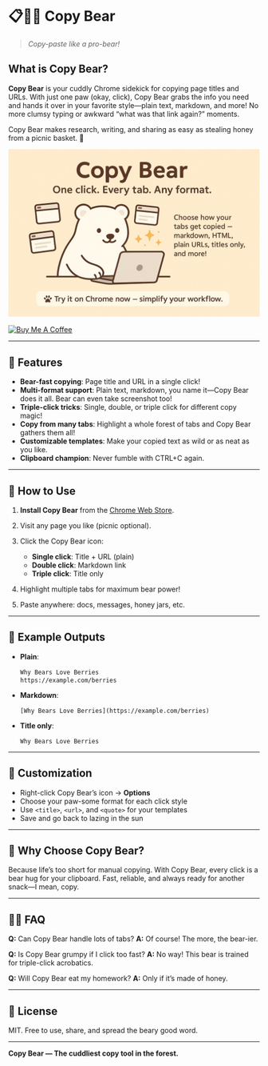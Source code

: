 # 📋🐻‍❄️ Copy Bear

> _Copy-paste like a pro-bear!_

## What is Copy Bear?

**Copy Bear** is your cuddly Chrome sidekick for copying page titles and URLs. With just one paw (okay, click), Copy Bear grabs the info you need and hands it over in your favorite style—plain text, markdown, and more! No more clumsy typing or awkward “what was that link again?” moments.

Copy Bear makes research, writing, and sharing as easy as stealing honey from a picnic basket. 🍯

![](./docs/poster.jpeg)

<a href="https://buymeacoffee.com/riiiiiiiiiina" target="_blank"><img src="https://cdn.buymeacoffee.com/buttons/v2/default-blue.png" alt="Buy Me A Coffee" style="height: 60px !important;width: 217px !important;" ></a>

---

## 🐾 Features

- **Bear-fast copying**: Page title and URL in a single click!
- **Multi-format support**: Plain text, markdown, you name it—Copy Bear does it all. Bear can even take screenshot too!
- **Triple-click tricks**: Single, double, or triple click for different copy magic!
- **Copy from many tabs**: Highlight a whole forest of tabs and Copy Bear gathers them all!
- **Customizable templates**: Make your copied text as wild or as neat as you like.
- **Clipboard champion**: Never fumble with CTRL+C again.

---

## 🌲 How to Use

1. **Install Copy Bear** from the [Chrome Web Store](https://chromewebstore.google.com/detail/copy-title-url/hbklhjjjhdjmnbelfbijaenabkpmnbbe).
2. Visit any page you like (picnic optional).
3. Click the Copy Bear icon:

   - **Single click**: Title + URL (plain)
   - **Double click**: Markdown link
   - **Triple click**: Title only

4. Highlight multiple tabs for maximum bear power!
5. Paste anywhere: docs, messages, honey jars, etc.

---

## 🧸 Example Outputs

- **Plain**:

  ```
  Why Bears Love Berries
  https://example.com/berries
  ```

- **Markdown**:

  ```
  [Why Bears Love Berries](https://example.com/berries)
  ```

- **Title only**:

  ```
  Why Bears Love Berries
  ```

---

## 🎨 Customization

- Right-click Copy Bear’s icon → **Options**
- Choose your paw-some format for each click style
- Use `<title>`, `<url>`, and `<quote>` for your templates
- Save and go back to lazing in the sun

---

## 💌 Why Choose Copy Bear?

Because life’s too short for manual copying. With Copy Bear, every click is a bear hug for your clipboard. Fast, reliable, and always ready for another snack—I mean, copy.

---

## 🐻‍❄️ FAQ

**Q:** Can Copy Bear handle lots of tabs?
**A:** Of course! The more, the bear-ier.

**Q:** Is Copy Bear grumpy if I click too fast?
**A:** No way! This bear is trained for triple-click acrobatics.

**Q:** Will Copy Bear eat my homework?
**A:** Only if it’s made of honey.

---

## 🧸 License

MIT. Free to use, share, and spread the beary good word.

---

**Copy Bear — The cuddliest copy tool in the forest.**
